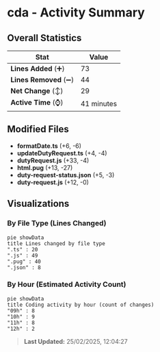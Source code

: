 # cda - Activity Summary 

## Overall Statistics

| Stat                   | Value                                                             |
| ---------------------- | ----------------------------------------------------------------- |
| **Lines Added** (➕)   | 73                                          |
| **Lines Removed** (➖) | 44                                        |
| **Net Change** (↕)    | 29                |
| **Active Time** (⌚)   | 41 minutes |


## Modified Files
- **formatDate.ts** (+6, -6)
- **updateDutyRequest.ts** (+4, -4)
- **dutyRequest.js** (+33, -4)
- **html.pug** (+13, -27)
- **duty-request-status.json** (+5, -3)
- **duty-request.js** (+12, -0)

## Visualizations

### By File Type (Lines Changed)

```mermaid
pie showData
title Lines changed by file type
".ts" : 20
".js" : 49
".pug" : 40
".json" : 8
```

### By Hour (Estimated Activity Count)

```mermaid
pie showData
title Coding activity by hour (count of changes)
"09h" : 8
"10h" : 9
"11h" : 8
"12h" : 2
```


> **Last Updated:** 25/02/2025, 12:04:27
